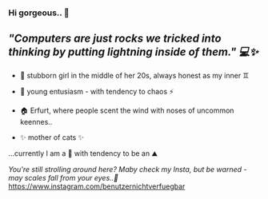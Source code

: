 ### Hi gorgeous.. 👋

## ***"Computers are just rocks we tricked into thinking by putting lightning inside of them." 💻✨***


-    🌱 stubborn girl in the middle of her 20s, always honest as my inner ♊︎

-    👯 young entusiasm - with tendency to chaos ⚡

-    🏠 Erfurt, where people scent the wind with noses of uncommon keennes..

-    ✨ mother of cats ✨

...currently I am a 🗿 with tendency to be an ⛰️

*You're still strolling around here? Maby check my Insta, but be warned - may scales fall from your eyes..💅* 
https://www.instagram.com/benutzernichtverfuegbar


<!--
- 🤔 I’m looking for help with ...
- 💬 Ask me about ...

📫 How to reach me: ...
-->
